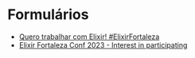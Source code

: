 # Formulários

- [Quero trabalhar com Elixir! #ElixirFortaleza](https://docs.google.com/forms/d/e/1FAIpQLSfhs7PgfZk5x25ga3BahcPxA044ujnVD0xxxkYFmdcCjOcOVA/viewform?usp=sf_link)
- [Elixir Fortaleza Conf 2023 - Interest in participating](https://docs.google.com/forms/d/10fw7LhoBsBupkORiaV2BTFpkbx-Il0gMuRWVJ-FeW8E/edit)

